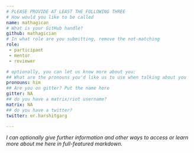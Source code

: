 ```yaml
---
# PLEASE PROVIDE AT LEAST THE FOLLOWING THREE
# How would you like to be called
name: mathagican
# What is your GitHub handle?
github: mathagician
# In what role are you submitting, remove the not-matching
role:
 - participant
 - mentor
 - reviewer

# optionally, you can let us know more about you:
## What are the pronouns you'd like us to use when talking about you
pronouns: him
## Are you on gitter? Put the name here
gitter: NA
## do you have a matrix/riot username?
matrix: NA
## do you have a twitter?
twitter: er.harshitgarg

---
```


_I can optionally give further information and other ways to access or learn more about me here in full-featured markdown._
